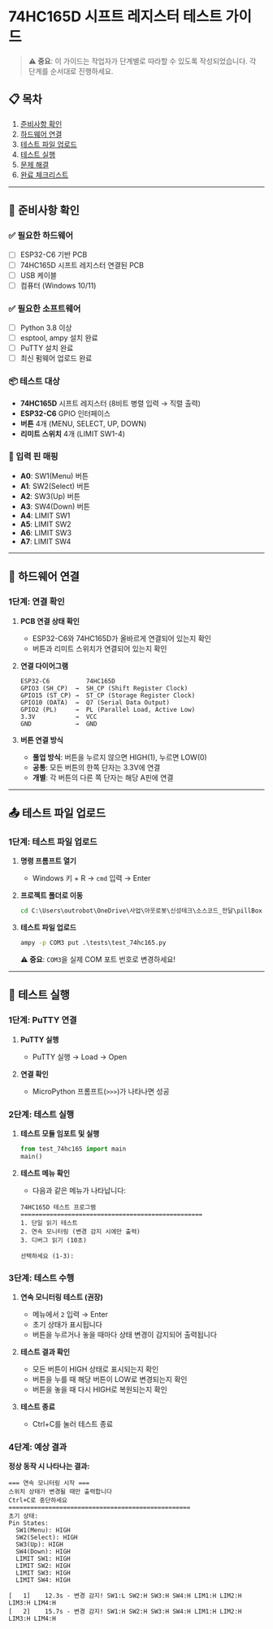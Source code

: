 # 74HC165D 시프트 레지스터 테스트 가이드

> **⚠️ 중요**: 이 가이드는 작업자가 단계별로 따라할 수 있도록 작성되었습니다. 각 단계를 순서대로 진행하세요.

## 📋 목차
1. [준비사항 확인](#준비사항-확인)
2. [하드웨어 연결](#하드웨어-연결)
3. [테스트 파일 업로드](#테스트-파일-업로드)
4. [테스트 실행](#테스트-실행)
5. [문제 해결](#문제-해결)
6. [완료 체크리스트](#완료-체크리스트)

---

## 🎯 준비사항 확인

### ✅ 필요한 하드웨어
- [ ] ESP32-C6 기반 PCB
- [ ] 74HC165D 시프트 레지스터 연결된 PCB
- [ ] USB 케이블
- [ ] 컴퓨터 (Windows 10/11)

### ✅ 필요한 소프트웨어
- [ ] Python 3.8 이상
- [ ] esptool, ampy 설치 완료
- [ ] PuTTY 설치 완료
- [ ] 최신 펌웨어 업로드 완료

### 📦 테스트 대상
- **74HC165D** 시프트 레지스터 (8비트 병렬 입력 → 직렬 출력)
- **ESP32-C6** GPIO 인터페이스
- **버튼** 4개 (MENU, SELECT, UP, DOWN)
- **리미트 스위치** 4개 (LIMIT SW1-4)

### 🔘 입력 핀 매핑
- **A0**: SW1(Menu) 버튼
- **A1**: SW2(Select) 버튼
- **A2**: SW3(Up) 버튼
- **A3**: SW4(Down) 버튼
- **A4**: LIMIT SW1
- **A5**: LIMIT SW2
- **A6**: LIMIT SW3
- **A7**: LIMIT SW4

---

## 🔌 하드웨어 연결

### 1단계: 연결 확인

1. **PCB 연결 상태 확인**
   - ESP32-C6와 74HC165D가 올바르게 연결되어 있는지 확인
   - 버튼과 리미트 스위치가 연결되어 있는지 확인

2. **연결 다이어그램**
   ```
   ESP32-C6          74HC165D
   GPIO3 (SH_CP)  →  SH_CP (Shift Register Clock)
   GPIO15 (ST_CP) →  ST_CP (Storage Register Clock)
   GPIO10 (DATA)  →  Q7 (Serial Data Output)
   GPIO2 (PL)     →  PL (Parallel Load, Active Low)
   3.3V           →  VCC
   GND            →  GND
   ```

3. **버튼 연결 방식**
   - **풀업 방식**: 버튼을 누르지 않으면 HIGH(1), 누르면 LOW(0)
   - **공통**: 모든 버튼의 한쪽 단자는 3.3V에 연결
   - **개별**: 각 버튼의 다른 쪽 단자는 해당 A핀에 연결

---

## 📤 테스트 파일 업로드

### 1단계: 테스트 파일 업로드

1. **명령 프롬프트 열기**
   - Windows 키 + R → `cmd` 입력 → Enter

2. **프로젝트 폴더로 이동**
   ```cmd
   cd C:\Users\outrobot\OneDrive\사업\아웃로봇\신성테크\소스코드_전달\pillBox
   ```

3. **테스트 파일 업로드**
   ```cmd
   ampy -p COM3 put .\tests\test_74hc165.py
   ```

   **⚠️ 중요**: `COM3`을 실제 COM 포트 번호로 변경하세요!
---

## 🧪 테스트 실행

### 1단계: PuTTY 연결

1. **PuTTY 실행**
   - PuTTY 실행 → Load → Open

2. **연결 확인**
   - MicroPython 프롬프트(`>>>`)가 나타나면 성공

### 2단계: 테스트 실행

1. **테스트 모듈 임포트 및 실행**
   ```python
   from test_74hc165 import main
   main()
   ```

2. **테스트 메뉴 확인**
   - 다음과 같은 메뉴가 나타납니다:
   ```
   74HC165D 테스트 프로그램
   ==================================================
   1. 단일 읽기 테스트
   2. 연속 모니터링 (변경 감지 시에만 출력)
   3. 디버그 읽기 (10초)
   
   선택하세요 (1-3): 
   ```

### 3단계: 테스트 수행

1. **연속 모니터링 테스트 (권장)**
   - 메뉴에서 `2` 입력 → Enter
   - 초기 상태가 표시됩니다
   - 버튼을 누르거나 놓을 때마다 상태 변경이 감지되어 출력됩니다

2. **테스트 결과 확인**
   - 모든 버튼이 HIGH 상태로 표시되는지 확인
   - 버튼을 누를 때 해당 버튼이 LOW로 변경되는지 확인
   - 버튼을 놓을 때 다시 HIGH로 복원되는지 확인

3. **테스트 종료**
   - Ctrl+C를 눌러 테스트 종료

### 4단계: 예상 결과

**정상 동작 시 나타나는 결과:**
```
=== 연속 모니터링 시작 ===
스위치 상태가 변경될 때만 출력합니다
Ctrl+C로 중단하세요
==================================================
초기 상태:
Pin States:
  SW1(Menu): HIGH
  SW2(Select): HIGH
  SW3(Up): HIGH
  SW4(Down): HIGH
  LIMIT SW1: HIGH
  LIMIT SW2: HIGH
  LIMIT SW3: HIGH
  LIMIT SW4: HIGH

[   1]    12.3s - 변경 감지! SW1:L SW2:H SW3:H SW4:H LIM1:H LIM2:H LIM3:H LIM4:H
[   2]    15.7s - 변경 감지! SW1:H SW2:H SW3:H SW4:H LIM1:H LIM2:H LIM3:H LIM4:H
```